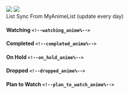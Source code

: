 [![](https://img.shields.io/badge/MyAnimeList-2E51A2?logo=MyAnimeList&logoColor=FFFFFF&style=flat)](https://myanimelist.net/profile/Faelayis)
[![](https://img.shields.io/badge/Anilist-02A9FF?logo=AniList&logoColor=FFFFFF&style=flat)](https://anilist.co/user/Faelayis/)<br>
List Sync From MyAnimeList (update every day)

#### Watching <!--watching_amount--> ``<!--watching_anime%-->``

<!--watching_anime-->

*[<!--watching_amount_more-->](https://github.com/Faelayis/MyAnimeList-History/blob/master/List/Anime/watching.md)*

#### Completed ``<!--completed_anime%-->``

<!--completed_anime-->

*[<!--completed_amount_more-->](https://github.com/Faelayis/MyAnimeList-History/blob/master/List/Anime/completed.md)*

#### On Hold ``<!--on_hold_anime%-->``

<!--on_hold_anime-->

*[<!--on_hold_amount_more-->](https://github.com/Faelayis/MyAnimeList-History/blob/master/List/Anime/on_hold.md)*

#### Dropped ``<!--dropped_anime%-->``

<!--dropped_anime-->

*[<!--dropped_amount_more-->](https://github.com/Faelayis/MyAnimeList-History/blob/master/List/Anime/dropped.md)*

#### Plan to Watch ``<!--plan_to_watch_anime%-->``

<!--plan_to_watch_anime-->

*[<!--plan_to_watch_amount_more-->](https://github.com/Faelayis/MyAnimeList-History/blob/master/List/Anime/plan_to_watch.md)*
